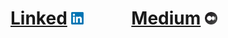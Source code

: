# <a href="https://www.linkedin.com/in/graemejstirling/" title="LinkedIn">Linked</a> <img alt=":LinkedIN" src="/images/linkedin.png" width="20"> &emsp; &emsp; <a href="https://medium.com/@gjstirling" title="Medium">Medium</a> <img alt=":Medium" src="/images/medium.png" width="20">
</div>
